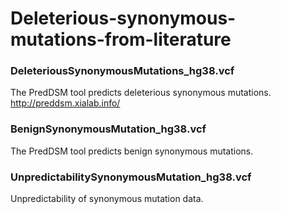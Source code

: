 # Deleterious-synonymous-mutations-from-literature

### DeleteriousSynonymousMutations_hg38.vcf
  The PredDSM tool predicts deleterious synonymous mutations. http://preddsm.xialab.info/

### BenignSynonymousMutation_hg38.vcf
  The PredDSM tool predicts benign synonymous mutations. 

### UnpredictabilitySynonymousMutation_hg38.vcf
  Unpredictability of synonymous mutation data.
